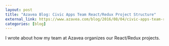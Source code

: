```yaml
---
layout: post
title: "Azavea Blog: Civic Apps Team React/Redux Project Structure"
external_link: https://www.azavea.com/blog/2016/08/04/civic-apps-team-react-redux-project-structure/
categories: [blog]
---
```

I wrote about how my team at Azavea organizes our React/Redux projects.